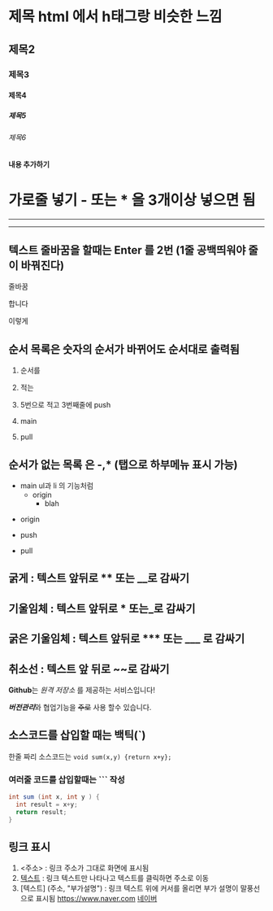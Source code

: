 # 제목 html 에서 h태그랑 비슷한 느낌
## 제목2
### 제목3
#### 제목4
##### 제목5
###### 제목6 

#### 내용 추가하기

# 가로줄 넣기 - 또는 * 을 3개이상 넣으면 됨
 ------
 *******
## 텍스트 줄바꿈을 할때는 Enter 를 2번 (1줄 공백띄워야 줄이 바꿔진다)
줄바꿈

합니다

이렇게
## 순서 목록은 숫자의 순서가 바뀌어도 순서대로 출력됨
1. 순서를

2. 적는

5. 5번으로 적고 3번째줄에 push 

3. main

4. pull

## 순서가 없는 목록 은 -,* (탭으로 하부메뉴 표시 가능)

- main ul과 li 의 기능처럼
  - origin
    - blah
* origin
  
- push
  
- pull

## 굵게 : **텍스트** 앞뒤로 ** 또는 __로 감싸기
## 기울임체 : 텍스트 앞뒤로 * 또는_로 감싸기
## 굵은 기울임체 : 텍스트 앞뒤로 *** 또는 ___ 로 감싸기
## 취소선 : 텍스트 앞 뒤로 ~~로 감싸기

**Github**는 _원격 저장소_ 를 제공하는 서비스입니다!

***버전관리***와 협업기능을 ~~주로~~ 사용 할수 있습니다.

## 소스코드를 삽입할 때는 백틱(`)

한줄 짜리 소스코드는 `void sum(x,y) {return x+y}; ` 

### 여러줄 코드를 삽입할때는 ``` 작성
``` java
int sum (int x, int y ) {
  int result = x+y;
  return result;
}
```

## 링크 표시
1. <주소> : 링크 주소가 그대로 화면에 표시됨
2. [텍스트](주소) : 링크 텍스트만 나타나고 텍스트를 클릭하면 주소로 이동
3. [텍스트] (주소, "부가설명") : 링크 텍스트 위에 커서를 올리면 부가 설명이 말풍선으로 표시됨
 <https://www.naver.com>
 [네이버](https://www.naver.com)

